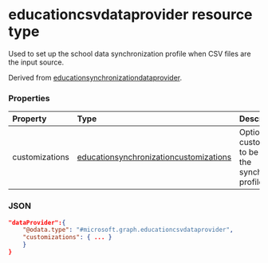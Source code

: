 # educationcsvdataprovider resource type

Used to set up the school data synchronization profile when CSV files are the input source.  

Derived from [educationsynchronizationdataprovider](educationsynchronizationdataprovider.md).

### Properties

| Property | Type | Description |
|:-|:-|:-|
| customizations | [educationsynchronizationcustomizations](educationsynchronizationcustomizations.md) | Optional customizations to be applied to the synchronization profile.

### JSON

```json
"dataProvider":{
    "@odata.type": "#microsoft.graph.educationcsvdataprovider",
    "customizations": { ... }
    }
}
```